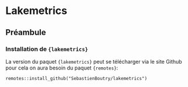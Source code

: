 # Lakemetrics

## Préambule

### Installation de `{lakemetrics}`

La version du paquet `{lakemetrics}` peut se télécharger via le site Github pour cela on aura besoin du paquet `{remotes}`: 

```{r install, eval=FALSE}
remotes::install_github("SebastienBoutry/lakemetrics")
```

